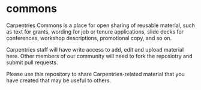 # commons
Carpentries Commons is a place for open sharing of reusable material, such as text for grants, wording for job or tenure applications, slide decks for conferences, workshop descriptions, promotional copy, and so on.

Carpentries staff will have write access to add, edit and upload material here. Other members of our community will need to fork the reposiotry and submit pull requests.

Please use this repository to share Carpentries-related material that you have created that may be useful to others.

